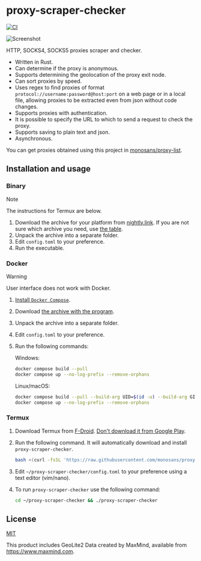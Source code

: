 # proxy-scraper-checker

[![CI](https://github.com/monosans/proxy-scraper-checker/actions/workflows/ci.yml/badge.svg)](https://github.com/monosans/proxy-scraper-checker/actions/workflows/ci.yml)

![Screenshot](https://github.com/user-attachments/assets/e895154c-b5d9-4efa-948c-289287cbc20a)

HTTP, SOCKS4, SOCKS5 proxies scraper and checker.

- Written in Rust.
- Can determine if the proxy is anonymous.
- Supports determining the geolocation of the proxy exit node.
- Can sort proxies by speed.
- Uses regex to find proxies of format `protocol://username:password@host:port` on a web page or in a local file, allowing proxies to be extracted even from json without code changes.
- Supports proxies with authentication.
- It is possible to specify the URL to which to send a request to check the proxy.
- Supports saving to plain text and json.
- Asynchronous.

You can get proxies obtained using this project in [monosans/proxy-list](https://github.com/monosans/proxy-list).

## Installation and usage

### Binary

> [!NOTE]
> The instructions for Termux are below.

1. Download the archive for your platform from [nightly.link](https://nightly.link/monosans/proxy-scraper-checker/workflows/ci/main?preview). If you are not sure which archive you need, use [the table](https://doc.rust-lang.org/beta/rustc/platform-support.html).
1. Unpack the archive into a separate folder.
1. Edit `config.toml` to your preference.
1. Run the executable.

### Docker

> [!WARNING]
> User interface does not work with Docker.

1. [Install `Docker Compose`](https://docs.docker.com/compose/install/).
1. Download [the archive with the program](https://github.com/monosans/proxy-scraper-checker/archive/refs/heads/main.zip).
1. Unpack the archive into a separate folder.
1. Edit `config.toml` to your preference.
1. Run the following commands:

   Windows:

   ```bash
   docker compose build --pull
   docker compose up --no-log-prefix --remove-orphans
   ```

   Linux/macOS:

   ```bash
   docker compose build --pull --build-arg UID=$(id -u) --build-arg GID=$(id -g)
   docker compose up --no-log-prefix --remove-orphans
   ```

### Termux

1. Download Termux from [F-Droid](https://f-droid.org/en/packages/com.termux/). [Don't download it from Google Play](https://github.com/termux/termux-app#google-play-store-experimental-branch).
1. Run the following command. It will automatically download and install `proxy-scraper-checker`.

   ```bash
   bash <(curl -fsSL 'https://raw.githubusercontent.com/monosans/proxy-scraper-checker/main/termux.sh')
   ```

1. Edit `~/proxy-scraper-checker/config.toml` to your preference using a text editor (vim/nano).
1. To run `proxy-scraper-checker` use the following command:
   ```bash
   cd ~/proxy-scraper-checker && ./proxy-scraper-checker
   ```

## License

[MIT](LICENSE)

This product includes GeoLite2 Data created by MaxMind, available from <https://www.maxmind.com>.
